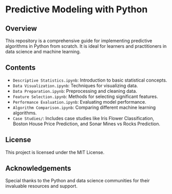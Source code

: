 # Predictive Modeling with Python

## Overview
This repository is a comprehensive guide for implementing predictive algorithms in Python from scratch. It is ideal for learners and practitioners in data science and machine learning.

## Contents
- `Descriptive Statistics.ipynb`: Introduction to basic statistical concepts.
- `Data Visualization.ipynb`: Techniques for visualizing data.
- `Data Preparation.ipynb`: Preprocessing and cleaning data.
- `Feature Selection.ipynb`: Methods for selecting significant features.
- `Performance Evaluation.ipynb`: Evaluating model performance.
- `Algorithm Comparison.ipynb`: Comparing different machine learning algorithms.
- `Case Studies/`: Includes case studies like Iris Flower Classification, Boston House Price Prediction, and Sonar Mines vs Rocks Prediction.

## License
This project is licensed under the MIT License.

## Acknowledgements
Special thanks to the Python and data science communities for their invaluable resources and support.


